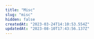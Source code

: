 ```yaml
---
title: "Misc"
slug: "misc"
hidden: false
createdAt: "2023-03-24T14:10:53.554Z"
updatedAt: "2023-08-10T17:43:56.137Z"
---
```

